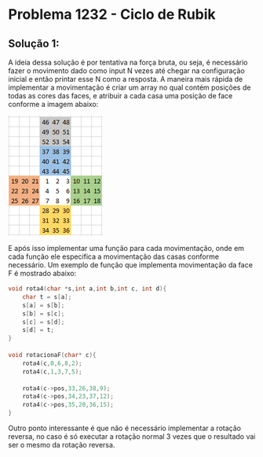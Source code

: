 # Problema 1232 - Ciclo de Rubik

## Solução 1:
A ideia dessa solução é por tentativa na força bruta, ou seja, é necessário fazer o movimento dado como input N vezes até chegar na configuração inicial e então printar esse N como a resposta. 
A maneira mais rápida de implementar a movimentação é criar um array no qual contém posições de todas as cores das faces, e atribuir a cada casa uma posição de face conforme a imagem abaixo:

![imagem](./cuborep.png)

E após isso implementar uma função para cada movimentação, onde em cada função ele especifica a movimentação das casas conforme necessário. Um exemplo de função que implementa movimentação da face F é mostrado abaixo:

```C++
void rota4(char *s,int a,int b,int c, int d){
    char t = s[a];
    s[a] = s[b];
    s[b] = s[c];
    s[c] = s[d];
    s[d] = t;
}

void rotacionaF(char* c){
    rota4(c,0,6,8,2);
    rota4(c,1,3,7,5);

    rota4(c->pos,33,26,38,9);
    rota4(c->pos,34,23,37,12);
    rota4(c->pos,35,20,36,15);
}
```
Outro ponto interessante é que não é necessário implementar a rotação reversa, no caso é só executar a rotação normal 3 vezes que o resultado vai ser o mesmo da rotação reversa. 
